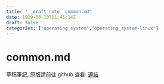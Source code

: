 ```yaml
---
title: "__draft_note__common.md"
date: 1919-08-10T11:45:14Z
draft: false
categories: ["operating_system","operating_system-linux"]
---
```


# common.md

草稿筆記, 原版請前往 github 查看: [連結](https://github.com/tinghaolai/just-random-note/blob/master/operating_system/linux/common.md)